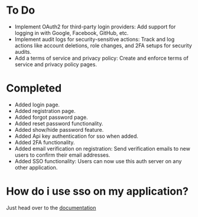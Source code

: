 # To Do

- Implement OAuth2 for third-party login providers: Add support for logging in with Google, Facebook, GitHub, etc.
- Implement audit logs for security-sensitive actions: Track and log actions like account deletions, role changes, and 2FA setups for security audits.
- Add a terms of service and privacy policy: Create and enforce terms of service and privacy policy pages.

# Completed

- Added login page.
- Added registration page.
- Added forgot password page.
- Added reset password functionality.
- Added show/hide password feature.
- Added Api key authentication for sso when added.
- Added 2FA functionality.
- Added email verification on registration: Send verification emails to new users to confirm their email addresses.
- Added SSO functionality: Users can now use this auth server on any other application.

# How do i use sso on my application?

Just head over to the [documentation](https://github.com/DeveloperJosh/Blues-auth-sso/blob/main/README.md)